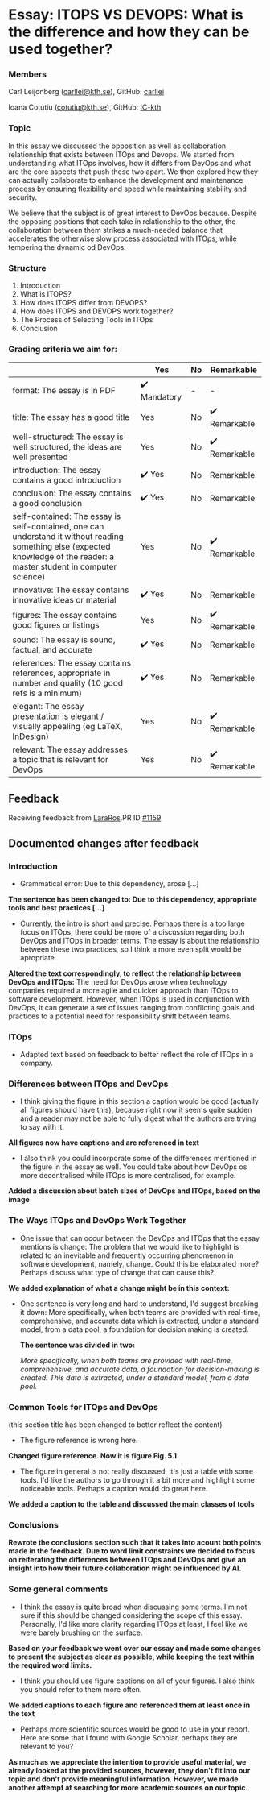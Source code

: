 # Essay: ITOPS VS DEVOPS: What is the difference and how they can be used together?

### Members
Carl Leijonberg (carllei@kth.se), GitHub: [carllei](https://github.com/carllei)

Ioana Cotutiu (cotutiu@kth.se), GitHub: [IC-kth](https://github.com/IC-kth)

### Topic
In this essay we discussed the opposition as well as collaboration relationship that exists between ITOps and Devops.
We started from understanding what ITOps involves, how it differs from DevOps and what are the core aspects that push these two apart.
We then explored how they can actually collaborate to enhance the development and maintenance process by ensuring flexibility and speed while maintaining stability and security.    

We believe that the subject is of great interest to DevOps because. Despite the opposing positions that each take in relationship to the other, the collaboration between them strikes a much-needed balance that accelerates the otherwise slow process associated with ITOps, while tempering the dynamic od DevOps.

### Structure
1. Introduction
2. What is ITOPS?
3. How does ITOPS differ from DEVOPS?
4. How does ITOPS and DEVOPS work together?
5. The Process of Selecting Tools in ITOps
6. Conclusion

### Grading criteria we aim for:

|                                             | Yes | No | Remarkable |
|-------------------------------------------- | ----|----|-------------|
| format: The essay is in PDF | :heavy_check_mark: Mandatory | - | - |
| title: The essay has a good title | Yes | No | :heavy_check_mark: Remarkable |
| well-structured: The essay is well structured, the ideas are well presented | Yes | No | :heavy_check_mark: Remarkable |
| introduction: The essay contains a good introduction | :heavy_check_mark: Yes | No | Remarkable |
| conclusion: The essay contains a good conclusion | :heavy_check_mark: Yes | No | Remarkable |
| self-contained: The essay is self-contained, one can understand it without reading something else (expected knowledge of the reader: a master student in computer science) | Yes | No | :heavy_check_mark: Remarkable |
| innovative: The essay contains innovative ideas or material | :heavy_check_mark: Yes | No | Remarkable |
| figures: The essay contains good figures or listings | Yes | No | :heavy_check_mark: Remarkable |
| sound: The essay is sound, factual, and accurate | :heavy_check_mark: Yes | No | Remarkable |
| references: The essay contains references, appropriate  in number and quality (10 good refs is a minimum) | :heavy_check_mark: Yes | No | Remarkable |
| elegant: The essay presentation is elegant / visually appealing (eg LaTeX, InDesign) | Yes | No | :heavy_check_mark: Remarkable |
| relevant: The essay addresses a topic that is relevant for DevOps | Yes | No | :heavy_check_mark: Remarkable |

## Feedback
Receiving feedback from [LaraRos](https://github.com/LaraRos).PR ID [#1159](https://github.com/KTH/devops-course/pull/1159)

## Documented changes after feedback

### Introduction
 - Grammatical error: Due to this dependency, arose [...]
 
 **The sentence has been changed to:
    Due to this dependency, appropriate tools and best practices [...]**
   
 - Currently, the intro is short and precise. Perhaps there is a too large focus on ITOps, there could be more of a discussion regarding both DevOps and ITOps in broader terms. The essay is about the relationship between these two practices, so I think a more even split would be apropriate.
 
 **Altered the text correspondingly, to reflect the relationship between DevOps and ITOps:**
    The need for DevOps arose when technology companies required a more agile and quicker approach than ITOps to software development. However, when ITOps is used in conjunction with DevOps, it can generate a set of issues ranging from conflicting goals and practices to a potential need for responsibility shift between teams.
 
### ITOps
 - Adapted text based on feedback to better reflect the role of ITOps in a company.
 
### Differences between ITOps and DevOps
 - I think giving the figure in this section a caption would be good (actually all figures should have this), because right now it seems quite sudden and a reader may not be able to fully digest what the authors are trying to say with it.

 **All figures now have captions and are referenced in text**
 
 - I also think you could incorporate some of the differences mentioned in the figure in the essay as well. You could take about how DevOps os more decentralised while ITOps is more centralised, for example.
 
 **Added a discussion about batch sizes of DevOps and ITOps, based on the image** 

### The Ways ITOps and DevOps Work Together
 - One issue that can occur between the DevOps and ITOps that the essay mentions is change: The problem that we would like to highlight is related to an inevitable and frequently occurring phenomenon in software development, namely, change. Could this be elaborated more? Perhaps discuss what type of change that can cause this?
 
 **We added explanation of what a change might be in this context:**
 
 - One sentence is very long and hard to understand, I'd suggest breaking it down: More specifically, when both teams are provided with real-time, comprehensive, and accurate data which is extracted, under a standard model, from a data pool, a foundation for decision making is created.
   
   **The sentence was divided in two:**
   
   *More specifically, when both teams are provided with real-time, comprehensive, and accurate data, a foundation for decision-making is created. This data is extracted, under a standard model, from a data pool.*
 
### Common Tools for ITOps and DevOps

(this section title has been changed to better reflect the content)
 - The figure reference is wrong here.
 
 **Changed figure reference. Now it is figure Fig. 5.1**
 
 - The figure in general is not really discussed, it's just a table with some tools. I'd like the authors to go through it a bit more and highlight some noticeable tools. Perhaps a caption would do great here.
 
 **We added a caption to the table and discussed the main classes of tools**
 
### Conclusions
    
  **Rewrote the conclusions section such that it takes into acount both points made in the feedback. Due to word limit constraints we decided to focus on reiterating the differences between ITOps and DevOps and give an insight into how their future collaboration might be influenced by AI.**
  
### Some general comments
 - I think the essay is quite broad when discussing some terms. I'm not sure if this should be changed considering the scope of this essay. Personally, I'd like more clarity regarding ITOps at least, I feel like we were barely brushing on the surface.
 
 **Based on your feedback we went over our essay and made some changes to present the subject as clear as possible, while keeping the text within the required word limits.**
 
 - I think you should use figure captions on all of your figures. I also think you should refer to them more often.
 
 **We added captions to each figure and referenced them at least once in the text**
 
 - Perhaps more scientific sources would be good to use in your report. Here are some that I found with Google Scholar, perhaps they are relevant to you?
 
 **As much as we appreciate the intention to provide useful material, we already looked at the provided sources, however, they don't fit into our topic and don't provide meaningful information. However, we made another attempt at searching for more academic sources on our topic.** 
 
